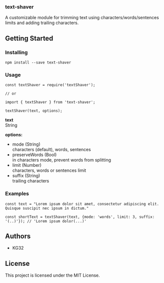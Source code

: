 ### text-shaver

A customizable module for trimming text using characters/words/sentences limits and adding trailing characters.

## Getting Started

### Installing

```
npm install --save text-shaver
```

### Usage

```
const textShaver = require('textShaver');

// or

import { textShaver } from 'text-shaver';
```

```
textShaver(text, options);
```

**text**  
String

**options:**
* mode (String)  
characters (default), words, sentences
* preserveWords (Bool)  
in characters mode, prevent words from splitting
* limit (Number)  
characters, words or sentences limit
* suffix (String)  
trailing characters



### Examples

```
const text = "Lorem ipsum dolor sit amet, consectetur adipiscing elit. Quisque suscipit nec ipsum in dictum."

const shortText = textShaver(text, {mode: 'words', limit: 3, suffix: '(..)'}); // 'Lorem ipsum dolor(...)'
```



## Authors

* KG32

## License

This project is licensed under the MIT License.
